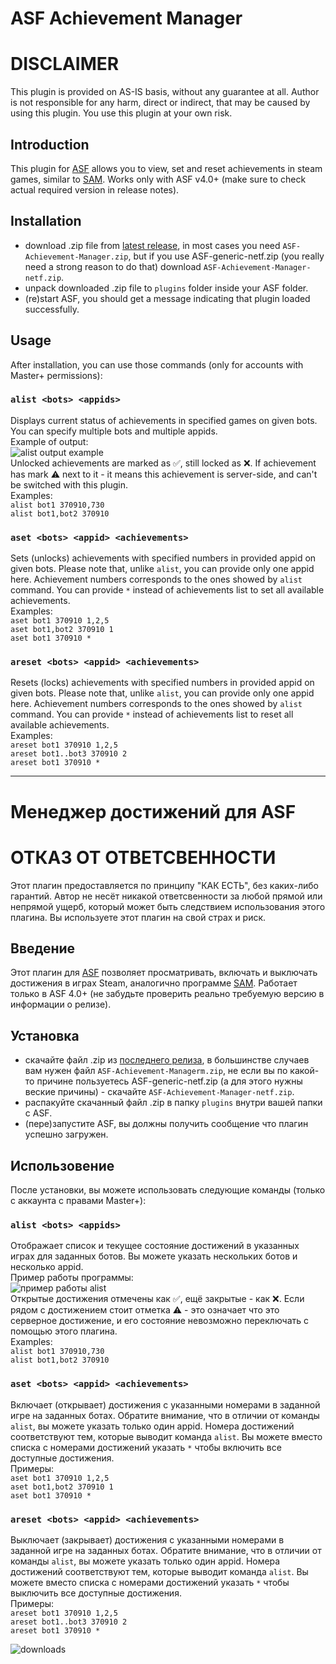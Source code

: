 # ASF Achievement Manager

# DISCLAIMER
This plugin is provided on AS-IS basis, without any guarantee at all. Author is not responsible for any harm, direct or indirect, that may be caused by using this plugin. You use this plugin at your own risk.

## Introduction 
This plugin for [ASF](https://github.com/JustArchiNET/ArchiSteamFarm/) allows you to view, set and reset achievements in steam games, similar to [SAM](https://github.com/gibbed/SteamAchievementManager). Works only with ASF v4.0+ (make sure to check actual required version in release notes). 

## Installation
- download .zip file from [latest release](https://github.com/Ryzhehvost/ASF-Achievement-Manager/releases/latest), in most cases you need `ASF-Achievement-Manager.zip`, but if you use ASF-generic-netf.zip (you really need a strong reason to do that) download `ASF-Achievement-Manager-netf.zip`.
- unpack downloaded .zip file to `plugins` folder inside your ASF folder.
- (re)start ASF, you should get a message indicating that plugin loaded successfully. 

## Usage
After installation, you can use those commands (only for accounts with Master+ permissions):

### `alist <bots> <appids>`
Displays current status of achievements in specified games on given bots. You can specify multiple bots and multiple appids.<br/>
Example of output:<br/>
![alist output example](https://i.imgur.com/IiRnH81.png)<br/>
Unlocked achievements are marked as ✅, still locked as ❌. If achievement has mark ⚠️ next to it - it means this achievement is server-side, and can't be switched with this plugin.<br/>
Examples:<br/>
  `alist bot1 370910,730`<br/>
  `alist bot1,bot2 370910`
  
### `aset <bots> <appid> <achievements>`
Sets (unlocks) achievements with specified numbers in provided appid on given bots. Please note that, unlike `alist`, you can provide only one appid here. Achievement numbers corresponds to the ones showed by `alist` command. You can provide `*` instead of achievements list to set all available achievements.<br/>
Examples:<br/>
  `aset bot1 370910 1,2,5`<br/>
  `aset bot1,bot2 370910 1`<br/>
  `aset bot1 370910 *`
  
### `areset <bots> <appid> <achievements>`
Resets (locks) achievements with specified numbers in provided appid on given bots. Please note that, unlike `alist`, you can provide only one appid here. Achievement numbers corresponds to the ones showed by `alist` command. You can provide `*` instead of achievements list to reset all available achievements.<br/>
Examples:<br/>
  `areset bot1 370910 1,2,5`<br/>
  `areset bot1..bot3 370910 2`<br/>
  `areset bot1 370910 *`

---

# Менеджер достижений для ASF

# ОТКАЗ ОТ ОТВЕТСВЕННОСТИ
Этот плагин предоставляется по принципу "КАК ЕСТЬ", без каких-либо гарантий. Автор не несёт никакой ответсвенности за любой прямой или непрямой ущерб, который может быть следствием использования этого плагина. Вы используете этот плагин на свой страх и риск.

## Введение 
Этот плагин для [ASF](https://github.com/JustArchiNET/ArchiSteamFarm/) позволяет просматривать, включать и выключать достижения в играх Steam, аналогично программе [SAM](https://github.com/gibbed/SteamAchievementManager).  Работает только в ASF 4.0+ (не забудьте проверить реально требуемую версию в информации о релизе).

## Установка
- скачайте файл .zip из [последнего релиза](https://github.com/Ryzhehvost/ASF-Achievement-Manager/releases/latest), в большинстве случаев вам нужен файл `ASF-Achievement-Managerm.zip`, не если вы по какой-то причине пользуетесь ASF-generic-netf.zip (а для этого нужны веские причины) - скачайте `ASF-Achievement-Manager-netf.zip`.
- распакуйте скачанный файл .zip в папку `plugins` внутри вашей папки с ASF.
- (пере)запустите ASF, вы должны получить сообщение что плагин успешно загружен. 

## Использовение
После установки, вы можете использовать следующие команды (только с аккаунта с правами Master+):

### `alist <bots> <appids>`
Отображает список и текущее состояние достижений в указанных играх для заданных ботов. Вы можете указать нескольких ботов и несколько appid.<br/>
Пример работы программы:<br/>
![пример работы alist](https://i.imgur.com/IiRnH81.png)<br/>
Открытые достижения отмечены как ✅, ещё закрытые - как ❌. Если рядом с достижением стоит отметка ⚠️ - это означает что это серверное достижение, и его состояние невозможно переключать с помощью этого плагина.<br/>
Examples:<br/>
  `alist bot1 370910,730`<br/>
  `alist bot1,bot2 370910`
  
### `aset <bots> <appid> <achievements>`
Включает (открывает) достижения с указанными номерами в заданной игре на заданных ботах. Обратите внимание, что в отличии от команды `alist`, вы можете указать только один appid. Номера достижений соответствуют тем, которые выводит команда `alist`. Вы можете вместо списка с номерами достижений указать `*` чтобы включить все доступные достижения.<br/>
Примеры:<br/>
  `aset bot1 370910 1,2,5`<br/>
  `aset bot1,bot2 370910 1`<br/>
  `aset bot1 370910 *`
  
### `areset <bots> <appid> <achievements>`
Выключает (закрывает) достижения с указанными номерами в заданной игре на заданных ботах. Обратите внимание, что в отличии от команды `alist`, вы можете указать только один appid. Номера достижений соответствуют тем, которые выводит команда `alist`. Вы можете вместо списка с номерами достижений указать `*` чтобы выключить все доступные достижения.<br/>
Примеры:<br/>
  `areset bot1 370910 1,2,5`<br/>
  `areset bot1..bot3 370910 2`<br/>
  `areset bot1 370910 *`

![downloads](https://img.shields.io/github/downloads/Ryzhehvost/ASF-Achievement-Manager/total.svg?style=social)
